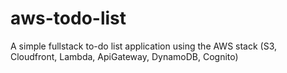 # aws-todo-list
A simple fullstack to-do list application using the AWS stack (S3, Cloudfront, Lambda, ApiGateway, DynamoDB, Cognito)
